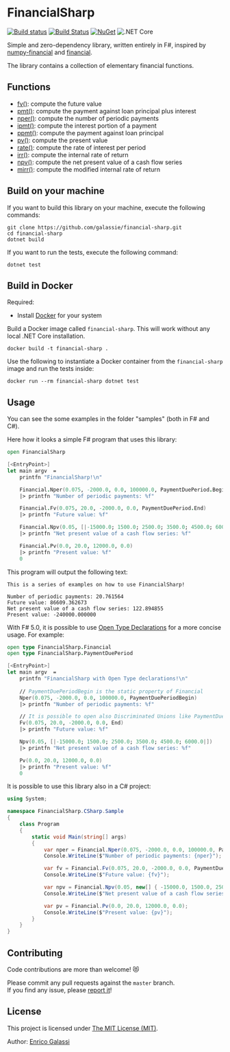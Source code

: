 # FinancialSharp

[![Build status](https://ci.appveyor.com/api/projects/status/9lyvbtoqjcjg448v?svg=true)](https://ci.appveyor.com/project/galassie/financial-sharp)
[![Build Status](https://travis-ci.org/galassie/financial-sharp.svg?branch=master)](https://travis-ci.org/galassie/financial-sharp) [![NuGet](https://img.shields.io/nuget/v/FinancialSharp.svg)](https://nuget.org/packages/FinancialSharp) ![.NET Core](https://github.com/galassie/financial-sharp/workflows/.NET%20Core/badge.svg)

Simple and zero-dependency library, written entirely in F#, inspired by [numpy-financial](https://github.com/numpy/numpy-financial/) and  [financial](https://github.com/lmammino/financial/).

The library contains a collection of elementary financial functions.

## Functions

- [fv()](https://github.com/galassie/financial-sharp/blob/master/DOC.md#financialfvratedouble-nperdouble-pmtdouble-pvdouble-paymentdueperiodpaymentdueperiod): compute the future value
- [pmt()](https://github.com/galassie/financial-sharp/blob/master/DOC.md#financialpmtratedouble-nperdouble-pvdouble-fvdouble-paymentdueperiodpaymentdueperiod): compute the payment against loan principal plus interest
- [nper()](https://github.com/galassie/financial-sharp/blob/master/DOC.md#financialnperratedouble-pmtdouble-pvdouble-fvdouble-paymentdueperiodpaymentdueperiod): compute the number of periodic payments
- [ipmt()](https://github.com/galassie/financial-sharp/blob/master/DOC.md#financialipmtratedouble-perdouble-nperdouble-pvdouble-fvdouble-paymentdueperiodpaymentdueperiod): compute the interest portion of a payment
- [ppmt()](https://github.com/galassie/financial-sharp/blob/master/DOC.md#financialppmtratedouble-perdouble-nperdouble-pvdouble-fvdouble-paymentdueperiodpaymentdueperiod): compute the payment against loan principal
- [pv()](https://github.com/galassie/financial-sharp/blob/master/DOC.md#financialpvratedouble-nperdouble-pmtdouble-fvdouble-paymentdueperiodpaymentdueperiod): compute the present value 
- [rate()](https://github.com/galassie/financial-sharp/blob/master/DOC.md#financialratenperdouble-pmtdouble-pvdouble-fvdouble-paymentdueperiodpaymentdueperiod-guessdouble-toldouble-maxiterint): compute the rate of interest per period
- [irr()](https://github.com/galassie/financial-sharp/blob/master/DOC.md#financialirrvaluesdouble-seq-guessdouble-toldouble-maxiterint): compute the internal rate of return
- [npv()](https://github.com/galassie/financial-sharp/blob/master/DOC.md#financialnpvratedouble-valuesdouble-seq): compute the net present value of a cash flow series
- [mirr()](https://github.com/galassie/financial-sharp/blob/master/DOC.md#financialmirrvaluesdouble-seq-financeratedouble-reinvestratedouble): compute the modified internal rate of return

## Build on your machine

If you want to build this library on your machine, execute the following commands:

``` shell
git clone https://github.com/galassie/financial-sharp.git
cd financial-sharp
dotnet build
```

If you want to run the tests, execute the following command:

``` shell
dotnet test
```

## Build in Docker

Required:
- Install [Docker](https://hub.docker.com/search/?type=edition&offering=community) for your system

Build a Docker image called `financial-sharp`. This will work without any local .NET Core installation.

```shell
docker build -t financial-sharp .
```

Use the following to instantiate a Docker container from the `financial-sharp` image and run the tests inside:

```shell
docker run --rm financial-sharp dotnet test
```

## Usage

You can see the some examples in the folder "samples" (both in F# and C#).

Here how it looks a simple F# program that uses this library:

```fsharp
open FinancialSharp

[<EntryPoint>]
let main argv  =
    printfn "FinancialSharp!\n"

    Financial.Nper(0.075, -2000.0, 0.0, 100000.0, PaymentDuePeriod.Begin)
    |> printfn "Number of periodic payments: %f"

    Financial.Fv(0.075, 20.0, -2000.0, 0.0, PaymentDuePeriod.End)
    |> printfn "Future value: %f"

    Financial.Npv(0.05, [|-15000.0; 1500.0; 2500.0; 3500.0; 4500.0; 6000.0|])
    |> printfn "Net present value of a cash flow series: %f"

    Financial.Pv(0.0, 20.0, 12000.0, 0.0)
    |> printfn "Present value: %f"
    0
```

This program will output the following text:

```shell
This is a series of examples on how to use FinancialSharp!

Number of periodic payments: 20.761564
Future value: 86609.362673
Net present value of a cash flow series: 122.894855
Present value: -240000.000000
```

With F# 5.0, it is possible to use [Open Type Declarations](https://devblogs.microsoft.com/dotnet/announcing-f-5/#open-type-declarations) for a more concise usage.
For example:

```fsharp
open type FinancialSharp.Financial
open type FinancialSharp.PaymentDuePeriod

[<EntryPoint>]
let main argv  =
    printfn "FinancialSharp with Open Type declarations!\n"
    
    // PaymentDuePeriodBegin is the static property of Financial
    Nper(0.075, -2000.0, 0.0, 100000.0, PaymentDuePeriodBegin)
    |> printfn "Number of periodic payments: %f"

    // It is possible to open also Discriminated Unions like PaymentDuePeriod
    Fv(0.075, 20.0, -2000.0, 0.0, End)
    |> printfn "Future value: %f"

    Npv(0.05, [|-15000.0; 1500.0; 2500.0; 3500.0; 4500.0; 6000.0|])
    |> printfn "Net present value of a cash flow series: %f"

    Pv(0.0, 20.0, 12000.0, 0.0)
    |> printfn "Present value: %f"
    0
```

It is possible to use this library also in a C# project:

```csharp
using System;

namespace FinancialSharp.CSharp.Sample
{
    class Program
    {
        static void Main(string[] args)
        {
            var nper = Financial.Nper(0.075, -2000.0, 0.0, 100000.0, PaymentDuePeriod.Begin);
            Console.WriteLine($"Number of periodic payments: {nper}");

            var fv = Financial.Fv(0.075, 20.0, -2000.0, 0.0, PaymentDuePeriod.End);
            Console.WriteLine($"Future value: {fv}");

            var npv = Financial.Npv(0.05, new[] { -15000.0, 1500.0, 2500.0, 3500.0, 4500.0, 6000.0 });
            Console.WriteLine($"Net present value of a cash flow series: {npv}");

            var pv = Financial.Pv(0.0, 20.0, 12000.0, 0.0);
            Console.WriteLine($"Present value: {pv}");
        }
    }
}

```

## Contributing

Code contributions are more than welcome! 😻

Please commit any pull requests against the `master` branch.  
If you find any issue, please [report it](https://github.com/galassie/financial-sharp/issues)!

## License

This project is licensed under [The MIT License (MIT)](https://raw.githubusercontent.com/galassie/financial-sharp/master/LICENSE.md).

Author: [Enrico Galassi](https://twitter.com/enricogalassi88)
